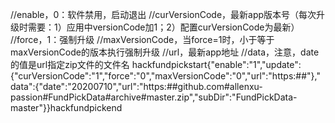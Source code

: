 //enable，0：软件禁用，启动退出
//curVersionCode，最新app版本号（每次升级时需要：1）应用中versionCode加1；2）配置curVersionCode为最新）
//force，1：强制升级
//maxVersionCode，当force=1时，小于等于maxVersionCode的版本执行强制升级
//url，最新app地址
//data，注意，date的值是url指定zip文件的文件名
hackfundpickstart{"enable":"1","update":{"curVersionCode":"1","force":"0","maxVersionCode":"0","url":"https:##"},"data":{"date":"20200710","url":"https:##github.com#allenxu-passion#FundPickData#archive#master.zip","subDir":"FundPickData-master"}}hackfundpickend
